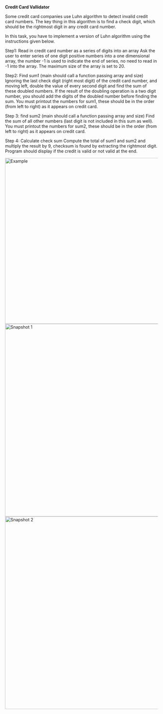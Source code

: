 **Credit Card Vallidator** <br>

Some credit card companies use Luhn algorithm to detect invalid credit card numbers.
The key thing in this algorithm is to find a check digit, which should be the rightmost
digit in any credit card number. <br>

In this task, you have to implement a version of Luhn algorithm using the instructions
given below. <br>

Step1: Read in credit card number as a series of digits into an array
Ask the user to enter series of one digit positive numbers into a one dimensional array,
the number -1 is used to indicate the end of series, no need to read in -1 into the array.
The maximum size of the array is set to 20. <br>

Step2: Find sum1 (main should call a function passing array and size)
Ignoring the last check digit (right most digit) of the credit card number, and moving
left, double the value of every second digit and find the sum of these doubled numbers.
If the result of the doubling operation is a two digit number, you should add the digits of
the doubled number before finding the sum. You must printout the numbers for sum1,
these should be in the order (from left to right) as it appears on credit card. <br>

Step 3: find sum2 (main should call a function passing array and size)
Find the sum of all other numbers (last digit is not included in this sum as well). You
must printout the numbers for sum2, these should be in the order (from left to right) as it
appears on credit card. <br>

Step 4: Calculate check sum
Compute the total of sum1 and sum2 and multiply the result by 9, checksum is found
by extracting the rightmost digit.
Program should display if the credit is valid or not valid at the end. <br>

<img width="547" alt="Example" src="https://github.com/Adeegithub/Credit-Card-Validator/assets/48938226/1bfea75b-2407-4427-9261-33156d4b932f">

<img width="635" alt="Snapshot 1" src="https://github.com/Adeegithub/Credit-Card-Validator/assets/48938226/9d2774f9-21ef-43b4-a474-64506371c499">

<img width="635" alt="Snapshot 2" src="https://github.com/Adeegithub/Credit-Card-Validator/assets/48938226/8cbf3793-ff7c-4ec3-8505-1b1547cca3cc">


